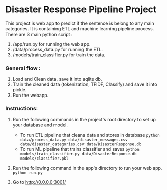# Disaster Response Pipeline Project


This project is web app to predict if the sentence is belong to any main categories. It is containing ETL and machine learning pipeline process. There are 3 main python script :

1. /app/run.py for running the web app.
2. /data/process_data.py for running the ETL.
3. /models/train_classifier.py for train the data.

### General flow :

1. Load and Clean data, save it into sqlite db.
2. Train the cleaned data (tokenization, TFIDF, Classify) and save it into pickle.
3. Run the webapp.

### Instructions:
1. Run the following commands in the project's root directory to set up your database and model.

    - To run ETL pipeline that cleans data and stores in database
        `python data/process_data.py data/disaster_messages.csv data/disaster_categories.csv data/DisasterResponse.db`
    - To run ML pipeline that trains classifier and saves
        `python models/train_classifier.py data/DisasterResponse.db models/classifier.pkl`

2. Run the following command in the app's directory to run your web app.
    `python run.py`

3. Go to http://0.0.0.0:3001/
